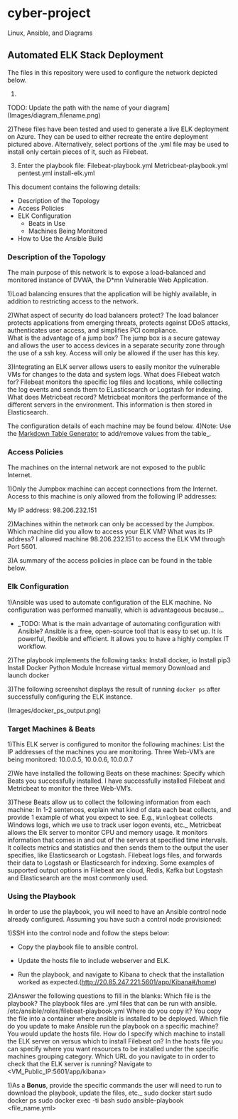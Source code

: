 # cyber-project
Linux, Ansible, and Diagrams
## Automated ELK Stack Deployment

The files in this repository were used to configure the network depicted below.

1)
TODO: Update the path with the name of your diagram](Images/diagram_filename.png)

2)These files have been tested and used to generate a live ELK deployment on Azure. They can be used to either recreate the entire deployment pictured above. Alternatively, select portions of the .yml file may be used to install only certain pieces of it, such as Filebeat.

3) Enter the playbook file:
   Filebeat-playbook.yml
   Metricbeat-playbook.yml
   pentest.yml
   install-elk.yml

This document contains the following details:
- Description of the Topology
- Access Policies
- ELK Configuration
  - Beats in Use
  - Machines Being Monitored
- How to Use the Ansible Build


### Description of the Topology

The main purpose of this network is to expose a load-balanced and monitored instance of DVWA, the D*mn Vulnerable Web Application.

1)Load balancing ensures that the application will be highly available, in addition to restricting access to the network.

2)What aspect of security do load balancers protect? The load balancer protects applications from emerging threats, protects against DDoS attacks, authenticates user access, and simplifies PCI compliance.  
  What is the advantage of a jump box? The jump box is a secure gateway and allows the user to access devices in a separate security zone through the use of a ssh key. Access will only be allowed if the user has this key.  

3)Integrating an ELK server allows users to easily monitor the vulnerable VMs for changes to the data and system logs.
What does Filebeat watch for? Filebeat monitors the specific log files and locations, while collecting the log events and sends them to ELasticsearch or Logstash for indexing.
What does Metricbeat record? Metricbeat monitors the performance of the different servers in the environment. This information is then stored in Elasticsearch.

The configuration details of each machine may be found below.
4)Note: Use the [Markdown Table Generator](http://www.tablesgenerator.com/markdown_tables) to add/remove values from the table_.




### Access Policies

The machines on the internal network are not exposed to the public Internet. 

1)Only the Jumpbox machine can accept connections from the Internet. Access to this machine is only allowed from the following IP addresses:
  
My IP address: 98.206.232.151

2)Machines within the network can only be accessed by the Jumpbox.
  Which machine did you allow to access your ELK VM? What was its IP address? I allowed machine 98.206.232.151 to access the ELK VM through Port 5601.

3)A summary of the access policies in place can be found in the table below.




### Elk Configuration

1)Ansible was used to automate configuration of the ELK machine. No configuration was performed manually, which is advantageous because...
- _TODO: What is the main advantage of automating configuration with Ansible? Ansible is a free, open-source tool that is easy to set up. It is powerful, flexible and efficient. 
It allows you to have a highly complex IT workflow.  

2)The playbook implements the following tasks:
Install docker, io
Install pip3
Install Docker Python Module
Increase virtual memory
Download and launch docker
 

3)The following screenshot displays the result of running `docker ps` after successfully configuring the ELK instance.


(Images/docker_ps_output.png)

### Target Machines & Beats
1)This ELK server is configured to monitor the following machines:
 List the IP addresses of the machines you are monitoring. Three Web-VM’s are being monitored: 10.0.0.5, 10.0.0.6, 10.0.0.7

2)We have installed the following Beats on these machines:
Specify which Beats you successfully installed. I have successfully installed Filebeat and Metricbeat to monitor the three Web-VM’s.

3)These Beats allow us to collect the following information from each machine:
In 1-2 sentences, explain what kind of data each beat collects, and provide 1 example of what you expect to see. E.g., `Winlogbeat` collects Windows logs, which we use to track user logon events, etc._
Metricbeat allows the Elk server to monitor CPU and memory usage. It monitors information that comes in and out of the servers at specified time intervals.
 It collects metrics and statistics and then sends them to the output the user specifies, like Elasticsearch or Logstash. Filebeat logs files, and forwards their data to Logstash or Elasticsearch for indexing. 
Some examples of supported output options in Filebeat are cloud, Redis, Kafka but Logstash and Elasticsearch are the most commonly used.

### Using the Playbook
In order to use the playbook, you will need to have an Ansible control node already configured. Assuming you have such a control node provisioned: 

1)SSH into the control node and follow the steps below:
- Copy the playbook file to ansible control.
- Update the hosts file to include webserver and ELK.

- Run the playbook, and navigate to Kibana to check that the installation 
worked as expected.(http://20.85.247.221:5601/app/Kibana#/home)





2)Answer the following questions to fill in the blanks:
Which file is the playbook? The playbook files are .yml files that can be run with ansible. /etc/ansible/roles/filebeat-playbook.yml
Where do you copy it? You copy the file into a container where ansible is installed to be deployed.
Which file do you update to make Ansible run the playbook on a specific machine? You would update the hosts file.
How do I specify which machine to install the ELK server on versus which to install Filebeat on? In the hosts file you can specify where you want resources to be installed under the specific machines grouping category.
Which URL do you navigate to in order to check that the ELK server is running? Navigate to <VM_Public_IP:5601/app/kibana>

1)As a **Bonus**, provide the specific commands the user will need to run to download the playbook, update the files, etc._
sudo docker start <container name>
sudo docker ps
sudo docker exec -ti <container name> bash
sudo ansible-playbook <file_name.yml> 

